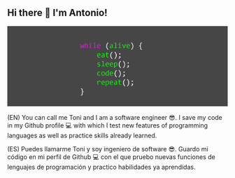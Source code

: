 ## Hi there 👋 I'm Antonio!

<img src="https://github.com/toniferr/toniferr/blob/master/img/image.png" alt="banner">

(EN) You can call me Toni and I am a software engineer 😎.
I save my code in my Github profile 💻 with which I test new features of programming languages ​​as well as practice skills already learned.

(ES) Puedes llamarme Toni y soy ingeniero de software 😎.
Guardo mi código en mi perfil de Github 💻 con el que pruebo nuevas funciones de lenguajes de programación y practico habilidades ya aprendidas.

